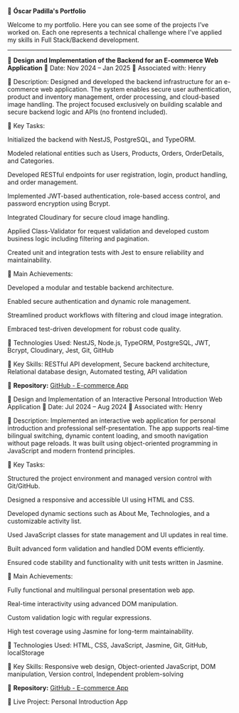 
🚀 **Óscar Padilla's Portfolio**

Welcome to my portfolio. Here you can see some of the projects I’ve worked on. Each one represents a technical challenge where I’ve applied my skills in Full Stack/Backend development.

---

🛒 **Design and Implementation of the Backend for an E-commerce Web Application**
📆 Date: Nov 2024 – Jan 2025
🏢 Associated with: Henry

🔹 Description:
Designed and developed the backend infrastructure for an e-commerce web application. The system enables secure user authentication, product and inventory management, order processing, and cloud-based image handling. The project focused exclusively on building scalable and secure backend logic and APIs (no frontend included).

🔹 Key Tasks:

Initialized the backend with NestJS, PostgreSQL, and TypeORM.

Modeled relational entities such as Users, Products, Orders, OrderDetails, and Categories.

Developed RESTful endpoints for user registration, login, product handling, and order management.

Implemented JWT-based authentication, role-based access control, and password encryption using Bcrypt.

Integrated Cloudinary for secure cloud image handling.

Applied Class-Validator for request validation and developed custom business logic including filtering and pagination.

Created unit and integration tests with Jest to ensure reliability and maintainability.

🔹 Main Achievements:

Developed a modular and testable backend architecture.

Enabled secure authentication and dynamic role management.

Streamlined product workflows with filtering and cloud image integration.

Embraced test-driven development for robust code quality.

🔹 Technologies Used:
NestJS, Node.js, TypeORM, PostgreSQL, JWT, Bcrypt, Cloudinary, Jest, Git, GitHub

🔹 Key Skills:
RESTful API development, Secure backend architecture, Relational database design, Automated testing, API validation

🔗 **Repository:** [GitHub - E-commerce App](https://github.com/OAPadillaHerrera/ecommerce-app)


🎯 Design and Implementation of an Interactive Personal Introduction Web Application
📆 Date: Jul 2024 – Aug 2024
🏢 Associated with: Henry

🔹 Description:
Implemented an interactive web application for personal introduction and professional self-presentation. The app supports real-time bilingual switching, dynamic content loading, and smooth navigation without page reloads. It was built using object-oriented programming in JavaScript and modern frontend principles.

🔹 Key Tasks:

Structured the project environment and managed version control with Git/GitHub.

Designed a responsive and accessible UI using HTML and CSS.

Developed dynamic sections such as About Me, Technologies, and a customizable activity list.

Used JavaScript classes for state management and UI updates in real time.

Built advanced form validation and handled DOM events efficiently.

Ensured code stability and functionality with unit tests written in Jasmine.

🔹 Main Achievements:

Fully functional and multilingual personal presentation web app.

Real-time interactivity using advanced DOM manipulation.

Custom validation logic with regular expressions.

High test coverage using Jasmine for long-term maintainability.

🔹 Technologies Used:
HTML, CSS, JavaScript, Jasmine, Git, GitHub, localStorage

🔹 Key Skills:
Responsive web design, Object-oriented JavaScript, DOM manipulation, Version control, Independent problem-solving

🔗 **Repository:** [GitHub - E-commerce App](https://github.com/OAPadillaHerrera/ecommerce-app)


🔗 Live Project: Personal Introduction App

